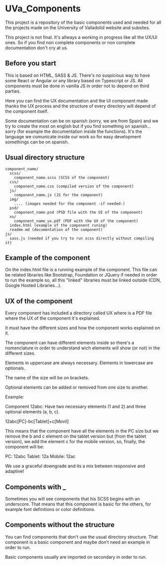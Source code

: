 # UVa_Components

This project is a repository of the basic components used and needed for all the projects made on the University of Valladolid website and subsites.

This project is not final. It's allways a working in progress like all the UX/UI ones. So if you find non complete components or non complete documentation don't cry at us.

## Before you start

This is based on HTML, SASS & JS. There's no suspicious way to have some React or Angular or any library based on Typescript or JS. All components must be done in vanilla JS in order not to depend on third parties.

Here you can find the UX documentation and the UI component made thanks the UX process and the structure of every directory will depend of the component itself.

Some documentation can be on spanish (sorry, we are from Spain) and we try to create the most on english but if you find something on spanish... sorry (for example the documentation inside the functions). It's the language we comunicate inside our work so for easy development somethings can be on spanish.

## Usual directory structure
```
component_name/
  scss/
    component_name.scss (SCSS of the component)
  css/
    component_name.css (compiled version of the component)
  js/
    component_name.js (JS for the component)
  img/
    .... (images needed for the component -if needed-)
  psd/
    component_name.psd (PSD file with the UI of the component)
  xu/
    component_name_ux.pdf (PDF with the UX of the component)
  index.html (example of the component runing)
  readme.md (documentation of the component)
js/
  sass.js (needed if you try to run scss directly without compiling it)
```
## Example of the component

On the index.html file is a running example of the component. This file can be related libraries like Bootstrap, Foundation or JQuery if needed in order to run the example so, all this "linked" libraries must be linked outside (CDN, Google Hosted Libraries...).

## UX of the component

Every component has included a directory called UX where is a PDF file where the UX of the component it's explained.

It must have the different sizes and how the component works explained on it.

The component can have different elements inside so there's a nomenclature in order to understand wich elements will show (or not) in the different sizes.

Elements in uppercase are always necessary. Elements in lowercase are optionals.

The name of the size will be on brackets.

Optional elements can be added or removed from one size to another.

Example:

Component 12abc: Have two necessary elements (1 and 2) and three optional elements (a, b, c).

12abc[PC]-bc[Tablet]+c[Movil]

This means that the component have all the elements in the PC size but we remove the b and c element on the tablet version but (from the tablet version), we add the element c for the mobile version, so, finally, the component will be:

PC: 12abc
Tablet: 12a
Mobile: 12ac

We use a graceful downgrade and its a mix between responsive and adaptive!

## Components with _

Sometimes you will see components that his SCSS begins with an underscore. That means that this component is basic for the others, for example font definitions or color definitions.

## Components without the structure

You can find components that don't use the usual directory structure. That component is a basic component and maybe don't need an example in order to run.

Basic components usually are imported on secondary in order to run.
